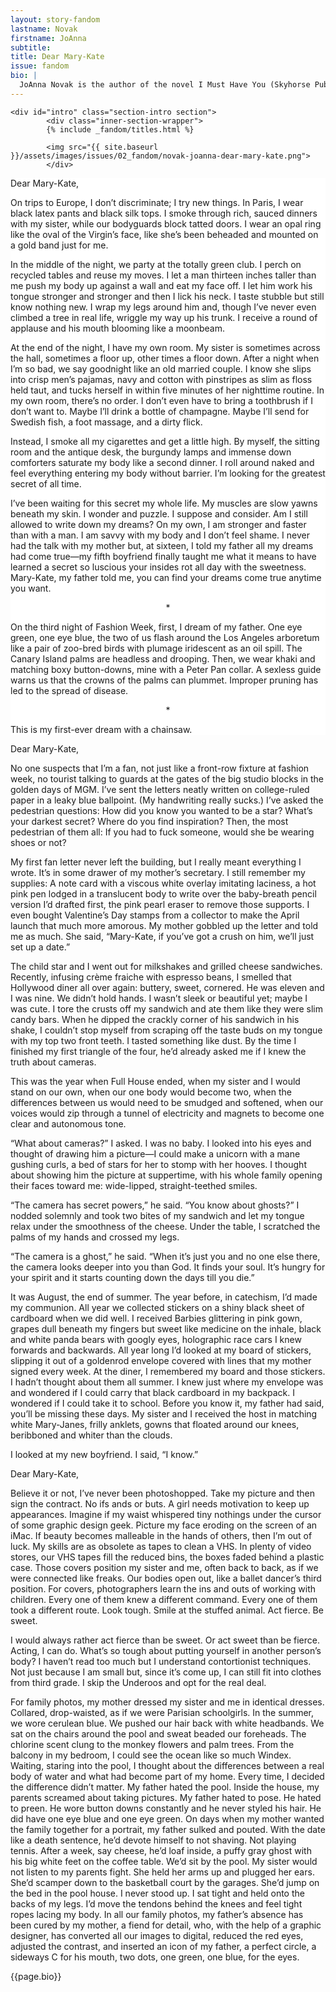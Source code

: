 ```yaml
---
layout: story-fandom
lastname: Novak
firstname: JoAnna
subtitle: 
title: Dear Mary-Kate
issue: fandom
bio: |
  JoAnna Novak is the author of the novel I Must Have You (Skyhorse Publishing 2017) and the book-length poem Noirmania (Inside the Castle 2018). She is a co-founder of the literary journal and chapbook publisher, Tammy. 
---
```


<style>




.story-title {
	position: relative;
    z-index: 10;
}



.section-intro-text {

    background: white;

}



.section-essay p {
    font-size: 2rem;
}

#intro img {
    position: absolute;
}

    

</style>


<div class="dear-mary-kate story">

	<div id="intro" class="section-intro section">
            <div class="inner-section-wrapper">
			{% include _fandom/titles.html %}

            <img src="{{ site.baseurl }}/assets/images/issues/02_fandom/novak-joanna-dear-mary-kate.png">
            </div>

</div><!-- /section-intro -->
<div class="section-intro-text section">
                <div class="inner-section-wrapper">
    <div class="text-wrapper"><p>Dear Mary-Kate,</p><p>On trips to Europe, I don’t discriminate; I try new things.  In Paris, I wear black latex pants and black silk tops.  I smoke through rich, sauced dinners with my sister, while our bodyguards block tatted doors.  I wear an opal ring like the oval of the Virgin’s face, like she’s been beheaded and mounted on a gold band just for me.</p><p>In the middle of the night, we party at the totally green club.  I perch on recycled tables and reuse my moves.  I let a man thirteen inches taller than me push my body up against a wall and eat my face off.  I let him work his tongue stronger and stronger and then I lick his neck.  I taste stubble but still know nothing new.  I wrap my legs around him and, though I’ve never even climbed a tree in real life, wriggle my way up his trunk.  I receive a round of applause and his mouth blooming like a moonbeam.</p>
<p>At the end of the night, I have my own room.  My sister is sometimes across the hall, sometimes a floor up, other times a floor down.  After a night when I’m so bad, we say goodnight like an old married couple.  I know she slips into crisp men’s pajamas, navy and cotton with pinstripes as slim as floss held taut, and tucks herself in within five minutes of her nighttime routine.  In my own room, there’s no order.  I don’t even have to bring a toothbrush if I don’t want to.  Maybe I’ll drink a bottle of champagne.  Maybe I’ll send for Swedish fish, a foot massage, and a dirty flick.</p>
<p>Instead, I smoke all my cigarettes and get a little high.  By myself, the sitting room and the antique desk, the burgundy lamps and immense down comforters saturate my body like a second dinner.  I roll around naked and feel everything entering my body without barrier.  I’m looking for the greatest secret of all time.</p><p>
I’ve been waiting for this secret my whole life.  My muscles are slow yawns beneath my skin.  I wonder and puzzle.  I suppose and consider.  Am I still allowed to write down my dreams?  On my own, I am stronger and faster than with a man.  I am savvy with my body and I don’t feel shame.  I never had the talk with my mother but, at sixteen, I told my father all my dreams had come true—my fifth boyfriend finally taught me what it means to have learned a secret so luscious your insides rot all day with the sweetness.  Mary-Kate, my father told me, you can find your dreams come true anytime you want.</p>
<p style="text-align: center;">*</p>
<p>On the third night of Fashion Week, first, I dream of my father.  One eye green, one eye blue, the two of us flash around the Los Angeles arboretum like a pair of zoo-bred birds with plumage iridescent as an oil spill.  The Canary Island palms are headless and drooping.  Then, we wear khaki and matching boxy button-downs, mine with a Peter Pan collar.  A sexless guide warns us that the crowns of the palms can plummet.  Improper pruning has led to the spread of disease.</p> 
<p style="text-align: center;">*</p>
<p>This is my first-ever dream with a chainsaw.</p>

</div><!-- / text-wrapper -->

</div><!-- / inner-section-wrapper-->
</div><!-- / section-intro-text-->

<div class="section-two section">
                <div class="inner-section-wrapper">
    <div class="text-wrapper"><p>Dear Mary-Kate,</p><p>No one suspects that I’m a fan, not just like a front-row fixture at fashion week, no tourist talking to guards at the gates of the big studio blocks in the golden days of MGM.  I’ve sent the letters neatly written on college-ruled paper in a leaky blue ballpoint.  (My handwriting really sucks.)  I’ve asked the pedestrian questions:  How did you know you wanted to be a star?  What’s your darkest secret?  Where do you find inspiration?  Then, the most pedestrian of them all:  If you had to fuck someone, would she be wearing shoes or not?</p>
<p>My first fan letter never left the building, but I really meant everything I wrote.  It’s in some drawer of my mother’s secretary.  I still remember my supplies:  A note card with a viscous white overlay imitating laciness, a hot pink pen lodged in a translucent body to write over the baby-breath pencil version I’d drafted first, the pink pearl eraser to remove those supports.  I even bought Valentine’s Day stamps from a collector to make the April launch that much more amorous.  My mother gobbled up the letter and told me as much.  She said, “Mary-Kate, if you’ve got a crush on him, we’ll just set up a date.”  
</p>
<p>The child star and I went out for milkshakes and grilled cheese sandwiches.  Recently, infusing crème fraiche with espresso beans, I smelled that Hollywood diner all over again:  buttery, sweet, cornered.  He was eleven and I was nine.  We didn’t hold hands.  I wasn’t sleek or beautiful yet; maybe I was cute.  I tore the crusts off my sandwich and ate them like they were slim candy bars.  When he dipped the crackly corner of his sandwich in his shake, I couldn’t stop myself from scraping off the taste buds on my tongue with my top two front teeth.  I tasted something like dust.  By the time I finished my first triangle of the four, he’d already asked me if I knew the truth about cameras.</p>

<p>This was the year when Full House ended, when my sister and I would stand on our own, when our one body would become two, when the differences between us would need to be smudged and softened, when our voices would zip through a tunnel of electricity and magnets to become one clear and autonomous tone.  
</p>
<p>“What about cameras?” I asked.  I was no baby.  I looked into his eyes and thought of drawing him a picture—I could make a unicorn with a mane gushing curls, a bed of stars for her to stomp with her hooves.  I thought about showing him the picture at suppertime, with his whole family opening their faces toward me:  wide-lipped, straight-teethed smiles.</p> 
<p>“The camera has secret powers,” he said.  “You know about ghosts?”  
I nodded solemnly and took two bites of my sandwich and let my tongue relax under the smoothness of the cheese.  Under the table, I scratched the palms of my hands and crossed my legs.</p> 
<p>“The camera is a ghost,” he said.  “When it’s just you and no one else there, the camera looks deeper into you than God.   It finds your soul.  It’s hungry for your spirit and it starts counting down the days till you die.”</p>  
<p>It was August, the end of summer.  The year before, in catechism, I’d made my communion.  All year we collected stickers on a shiny black sheet of cardboard when we did well.  I received Barbies glittering in pink gown, grapes dull beneath my fingers but sweet like medicine on the inhale, black and white panda bears with googly eyes, holographic race cars I knew forwards and backwards.  All year long I’d looked at my board of stickers, slipping it out of a goldenrod envelope covered with lines that my mother signed every week.  At the diner, I remembered my board and those stickers.  I hadn’t thought about them all summer.  I knew just where my envelope was and wondered if I could carry that black cardboard in my backpack.  I wondered if I could take it to school.  Before you know it, my father had said, you’ll be missing these days.  My sister and I received the host in matching white Mary-Janes, frilly anklets, gowns that floated around our knees, beribboned and whiter than the clouds.</p> 
<p>I looked at my new boyfriend. I said, “I know.”</p>


</div><!-- / text-wrapper -->

</div><!-- / inner-section-wrapper-->
</div><!-- / section-intro-text-->
<div class="section-three section">
                <div class="inner-section-wrapper">
    <div class="text-wrapper"><p>Dear Mary-Kate,</p>

<p>Believe it or not, I’ve never been photoshopped.  Take my picture and then sign the contract.  No ifs ands or buts.  A girl needs motivation to keep up appearances.  Imagine if my waist whispered tiny nothings under the cursor of some graphic design geek.  Picture my face eroding on the screen of an iMac.  If beauty becomes malleable in the hands of others, then I’m out of luck.  My skills are as obsolete as tapes to clean a VHS.  In plenty of video stores, our VHS tapes fill the reduced bins, the boxes faded behind a plastic case.  Those covers position my sister and me, often back to back, as if we were connected like freaks.  Our bodies open out, like a ballet dancer’s third position.  For covers, photographers learn the ins and outs of working with children.  Every one of them knew a different command.  Every one of them took a different route.  Look tough.  Smile at the stuffed animal.  Act fierce.  Be sweet.</p>
<p>I would always rather act fierce than be sweet.  Or act sweet than be fierce. Acting, I can do.  What’s so tough about putting yourself in another person’s body?  I haven’t read too much but I understand contortionist techniques.  Not just because I am small but, since it’s come up, I can still fit into clothes from third grade.  I skip the Underoos and opt for the real deal.</p>
<p>For family photos, my mother dressed my sister and me in identical dresses.  Collared, drop-waisted, as if we were Parisian schoolgirls.  In the summer, we wore cerulean blue.  We pushed our hair back with white headbands.  We sat on the chairs around the pool and sweat beaded our foreheads.  The chlorine scent clung to the monkey flowers and palm trees.  From the balcony in my bedroom, I could see the ocean like so much Windex.  Waiting, staring into the pool, I thought about the differences between a real body of water and what had become part of my home.  Every time, I decided the difference didn’t matter.  My father hated the pool.  Inside the house, my parents screamed about taking pictures.  My father hated to pose.  He hated to preen.  He wore button downs constantly and he never styled his hair.  He did have one eye blue and one eye green.  On days when my mother wanted the family together for a portrait, my father sulked and pouted.  With the date like a death sentence, he’d devote himself to not shaving. Not playing tennis.  After a week, say cheese, he’d loaf inside, a puffy gray ghost with his big white feet on the coffee table.  We’d sit by the pool.  My sister would not listen to my parents fight.  She held her arms up and plugged her ears.  She’d scamper down to the basketball court by the garages.  She’d jump on the bed in the pool house.  I never stood up.  I sat tight and held onto the backs of my legs.  I’d move the tendons behind the knees and feel tight ropes lacing my body.  In all our family photos, my father’s absence has been cured by my mother, a fiend for detail, who, with the help of a graphic designer, has converted all our images to digital, reduced the red eyes, adjusted the contrast, and inserted an icon of my father, a perfect circle, a sideways C for his mouth, two dots, one green, one blue, for the eyes.
</p>


</div><!-- / text-wrapper -->

</div><!-- / inner-section-wrapper-->
</div><!-- / section-intro-text-->
<div class="story-bio section"><div class="inner-section-wrapper"><div class="text-wrapper"><p>{{page.bio}}</p></div></div></div>
</div><!-- end dear-mary-kate story-->


<script>
    var imgSrc = '{{ site.baseurl }}/assets/images/issues/02_fandom/novak-joanna-dear-mary-kate.png';


  function generateImage() {
  var img = document.createElement('img')
  var container = document.getElementById("intro");
    var availW = container.offsetWidth  - 60;
    var availH = container.offsetHeight  - 60;
    var randomY = Math.round(Math.random() * availH) + 'px';
    var randomX = Math.round(Math.random() * availW) + 'px';

  img.src = imgSrc;
  img.setAttribute("height", "94");
img.setAttribute("width", "75");
img.style.left = randomX;
img.style.top = randomY;
  
  return img;
}

for (var i = 0; i < 20; i++ ) {
  document.getElementById("intro").appendChild(generateImage());
}
</script>